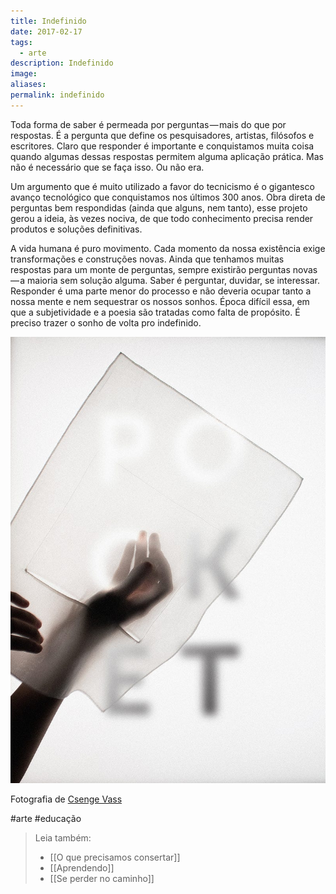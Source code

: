 ```yaml
---
title: Indefinido
date: 2017-02-17
tags:
  - arte
description: Indefinido
image: 
aliases:
permalink: indefinido
---
```

Toda forma de saber é permeada por perguntas — mais do que por respostas. É a pergunta que define os pesquisadores, artistas, filósofos e escritores. Claro que responder é importante e conquistamos muita coisa quando algumas dessas respostas permitem alguma aplicação prática. Mas não é necessário que se faça isso. Ou não era.

Um argumento que é muito utilizado a favor do tecnicismo é o gigantesco avanço tecnológico que conquistamos nos últimos 300 anos. Obra direta de perguntas bem respondidas (ainda que alguns, nem tanto), esse projeto gerou a ideia, às vezes nociva, de que todo conhecimento precisa render produtos e soluções definitivas.

A vida humana é puro movimento. Cada momento da nossa existência exige transformações e construções novas. Ainda que tenhamos muitas respostas para um monte de perguntas, sempre existirão perguntas novas — a maioria sem solução alguma. Saber é perguntar, duvidar, se interessar. Responder é uma parte menor do processo e não deveria ocupar tanto a nossa mente e nem sequestrar os nossos sonhos. Época difícil essa, em que a subjetividade e a poesia são tratadas como falta de propósito. É preciso trazer o sonho de volta pro indefinido.

<img src="/assets/img/indefinido-medium.jpeg">

Fotografia de [Csenge Vass](https://www.behance.net/gallery/33409681/PCKT-TRNSPRNT?utm_medium=email&utm_source=transactional&utm_campaign=faketivity-digest)


#arte #educação

> Leia também:
> - [[O que precisamos consertar]]
> - [[Aprendendo]]
> - [[Se perder no caminho]]